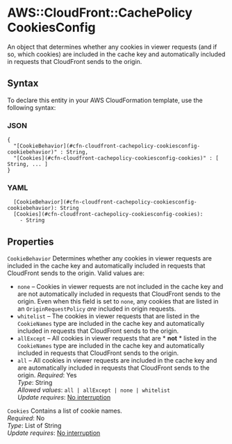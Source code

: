 # AWS::CloudFront::CachePolicy CookiesConfig<a name="aws-properties-cloudfront-cachepolicy-cookiesconfig"></a>

An object that determines whether any cookies in viewer requests \(and if so, which cookies\) are included in the cache key and automatically included in requests that CloudFront sends to the origin\.

## Syntax<a name="aws-properties-cloudfront-cachepolicy-cookiesconfig-syntax"></a>

To declare this entity in your AWS CloudFormation template, use the following syntax:

### JSON<a name="aws-properties-cloudfront-cachepolicy-cookiesconfig-syntax.json"></a>

```
{
  "[CookieBehavior](#cfn-cloudfront-cachepolicy-cookiesconfig-cookiebehavior)" : String,
  "[Cookies](#cfn-cloudfront-cachepolicy-cookiesconfig-cookies)" : [ String, ... ]
}
```

### YAML<a name="aws-properties-cloudfront-cachepolicy-cookiesconfig-syntax.yaml"></a>

```
  [CookieBehavior](#cfn-cloudfront-cachepolicy-cookiesconfig-cookiebehavior): String
  [Cookies](#cfn-cloudfront-cachepolicy-cookiesconfig-cookies): 
    - String
```

## Properties<a name="aws-properties-cloudfront-cachepolicy-cookiesconfig-properties"></a>

`CookieBehavior`  <a name="cfn-cloudfront-cachepolicy-cookiesconfig-cookiebehavior"></a>
Determines whether any cookies in viewer requests are included in the cache key and automatically included in requests that CloudFront sends to the origin\. Valid values are:  
+  `none` – Cookies in viewer requests are not included in the cache key and are not automatically included in requests that CloudFront sends to the origin\. Even when this field is set to `none`, any cookies that are listed in an `OriginRequestPolicy` *are* included in origin requests\.
+  `whitelist` – The cookies in viewer requests that are listed in the `CookieNames` type are included in the cache key and automatically included in requests that CloudFront sends to the origin\.
+  `allExcept` – All cookies in viewer requests that are * **not** * listed in the `CookieNames` type are included in the cache key and automatically included in requests that CloudFront sends to the origin\.
+  `all` – All cookies in viewer requests are included in the cache key and are automatically included in requests that CloudFront sends to the origin\.
*Required*: Yes  
*Type*: String  
*Allowed values*: `all | allExcept | none | whitelist`  
*Update requires*: [No interruption](https://docs.aws.amazon.com/AWSCloudFormation/latest/UserGuide/using-cfn-updating-stacks-update-behaviors.html#update-no-interrupt)

`Cookies`  <a name="cfn-cloudfront-cachepolicy-cookiesconfig-cookies"></a>
Contains a list of cookie names\.  
*Required*: No  
*Type*: List of String  
*Update requires*: [No interruption](https://docs.aws.amazon.com/AWSCloudFormation/latest/UserGuide/using-cfn-updating-stacks-update-behaviors.html#update-no-interrupt)